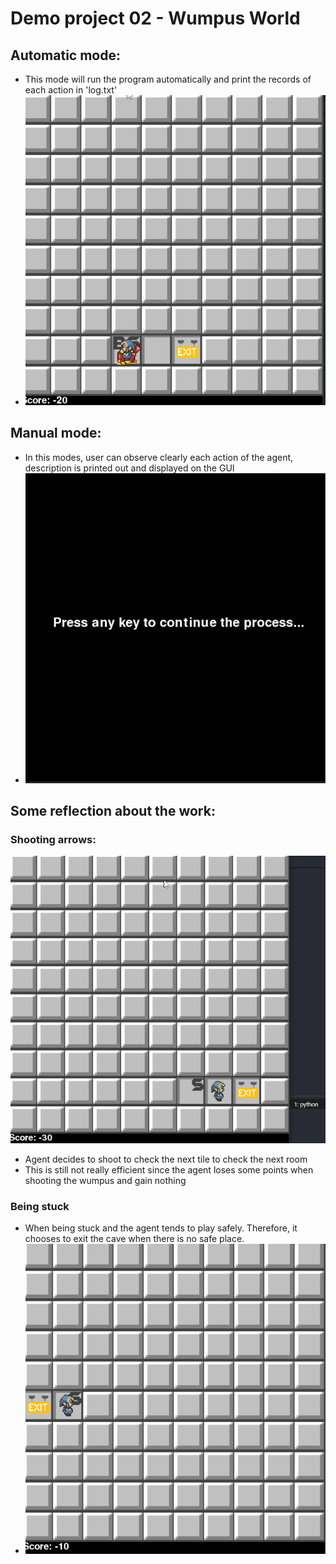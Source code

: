 # Demo project 02 - Wumpus World

## Automatic mode:

- This mode will run the program automatically and print the records of each action in 'log.txt'
- ![full_game](full_game.gif)

## Manual mode:

- In this modes, user can observe clearly each action of the agent, description is printed out and displayed on the GUI
- ![manual_mode](manual_mode.gif)

## Some reflection about the work:

### Shooting arrows: 

![shoot_arr](shoot_arr.gif)

- Agent decides to shoot to check the next tile to check the next room
- This is still not really efficient since the agent loses some points when shooting the wumpus and gain nothing

### Being stuck

- When being stuck and the agent tends to play safely. Therefore, it chooses to exit the cave when there is no safe place. 
- ![stuck](stuck.gif)

